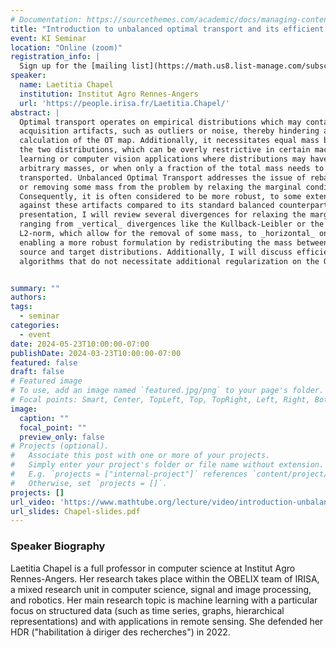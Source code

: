 ```yaml
---
# Documentation: https://sourcethemes.com/academic/docs/managing-content/
title: "Introduction to unbalanced optimal transport and its efficient computational solutions"
event: KI Seminar
location: "Online (zoom)"
registration_info: |
  Sign up for the [mailing list](https://math.us8.list-manage.com/subscribe/post?u=c9cc3beec9fa57d7299ac161c&id=845fe9abdc) to receive the connection details
speaker:
  name: Laetitia Chapel
  institution: Institut Agro Rennes-Angers
  url: 'https://people.irisa.fr/Laetitia.Chapel/'
abstract: |
  Optimal transport operates on empirical distributions which may contain
  acquisition artifacts, such as outliers or noise, thereby hindering a robust
  calculation of the OT map. Additionally, it necessitates equal mass between
  the two distributions, which can be overly restrictive in certain machine
  learning or computer vision applications where distributions may have
  arbitrary masses, or when only a fraction of the total mass needs to be
  transported. Unbalanced Optimal Transport addresses the issue of rebalancing
  or removing some mass from the problem by relaxing the marginal conditions.
  Consequently, it is often considered to be more robust, to some extent,
  against these artifacts compared to its standard balanced counterpart. In this
  presentation, I will review several divergences for relaxing the marginals,
  ranging from _vertical_ divergences like the Kullback-Leibler or the
  L2-norm, which allow for the removal of some mass, to _horizontal_ ones,
  enabling a more robust formulation by redistributing the mass between the
  source and target distributions. Additionally, I will discuss efficient
  algorithms that do not necessitate additional regularization on the OT plan.


summary: ""
authors: 
tags:
  - seminar
categories:
  - event
date: 2024-05-23T10:00:00-07:00
publishDate: 2024-03-23T10:00:00-07:00
featured: false
draft: false
# Featured image
# To use, add an image named `featured.jpg/png` to your page's folder.
# Focal points: Smart, Center, TopLeft, Top, TopRight, Left, Right, BottomLeft, Bottom, BottomRight.
image:
  caption: ""
  focal_point: ""
  preview_only: false
# Projects (optional).
#   Associate this post with one or more of your projects.
#   Simply enter your project's folder or file name without extension.
#   E.g. `projects = ["internal-project"]` references `content/project/deep-learning/index.md`.
#   Otherwise, set `projects = []`.
projects: []
url_video: 'https://www.mathtube.org/lecture/video/introduction-unbalanced-optimal-transport-and-its-efficient-computational-solutions'
url_slides: Chapel-slides.pdf
---
```

### Speaker Biography
Laetitia Chapel is a full professor in computer science at Institut Agro
Rennes-Angers. Her research takes place within the OBELIX team of IRISA, a mixed
research unit in computer science, signal and image processing, and robotics. Her
main research topic is machine learning with a particular focus on structured
data (such as time series, graphs, hierarchical representations) and with
applications in remote sensing. She defended her HDR ("habilitation à diriger des
recherches") in 2022.
